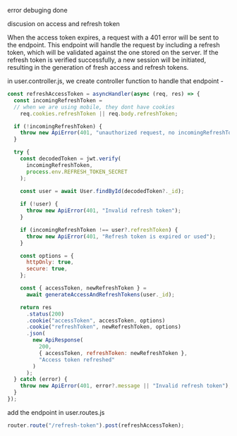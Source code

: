 error debuging done

discusion on access and refresh token

When the access token expires, a request with a 401 error will be sent to the endpoint. This endpoint will handle the request by including a refresh token, which will be validated against the one stored on the server. If the refresh token is verified successfully, a new session will be initiated, resulting in the generation of fresh access and refresh tokens.

in user.controller.js, we create controller function to handle that endpoint - 
```js
const refreshAccessToken = asyncHandler(async (req, res) => {
  const incomingRefreshToken =
  // when we are using mobile, they dont have cookies
    req.cookies.refreshToken || req.body.refreshToken;

  if (!incomingRefreshToken) {
    throw new ApiError(401, "unauthorized request, no incomingRefreshToken");
  }

  try {
    const decodedToken = jwt.verify(
      incomingRefreshToken,
      process.env.REFRESH_TOKEN_SECRET
    );
      
    const user = await User.findById(decodedToken?._id);

    if (!user) {
      throw new ApiError(401, "Invalid refresh token");
    }

    if (incomingRefreshToken !== user?.refreshToken) {
      throw new ApiError(401, "Refresh token is expired or used");
    }

    const options = {
      httpOnly: true,
      secure: true,
    };

    const { accessToken, newRefreshToken } =
      await generateAccessAndRefreshTokens(user._id);

    return res
      .status(200)
      .cookie("accessToken", accessToken, options)
      .cookie("refreshToken", newRefreshToken, options)
      .json(
        new ApiResponse(
          200,
          { accessToken, refreshToken: newRefreshToken },
          "Access token refreshed"
        )
      );
  } catch (error) {
    throw new ApiError(401, error?.message || "Invalid refresh token");
  }
});
```

add the endpoint in user.routes.js
```js
router.route("/refresh-token").post(refreshAccessToken);
```
